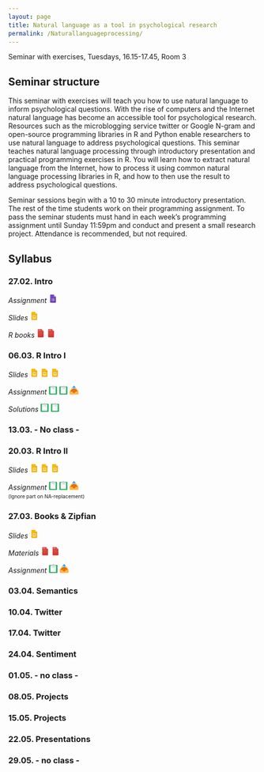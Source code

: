 ```yaml
---
layout: page
title: Natural language as a tool in psychological research
permalink: /Naturallanguageprocessing/
---
```


Seminar with exercises, Tuesdays, 16.15-17.45, Room 3

## Seminar structure

This seminar with exercises will teach you how to use natural language to inform psychological questions. With the rise of computers and the Internet natural language has become an accessible tool for psychological research. Resources such as the microblogging service twitter or Google N-gram and open-source programming libraries in R and Python enable researchers to use natural language to address psychological questions. This seminar teaches natural language processing through introductory presentation and practical programming exercises in R. You will learn how to extract natural language from the Internet, how to process it using common natural language processing libraries in R, and how to then use the result to address psychological questions.

Seminar sessions begin with a 10 to 30 minute introductory presentation. The rest of the time students work on their programming assignment. To pass the seminar students must hand in each week’s programming assignment until Sunday 11:59pm and conduct and present a small research project. Attendance is recommended, but not required.

## Syllabus

### 27.02. Intro

<i>Assignment</i>
<a href="/q0_naturallanguage/" ><img src="/images/GoogleForms.png" alt="GoogleIcon" height="18"/></a>

<i>Slides</i>
<a href="{{site.url}}/_Naturallanguage/Downloads/Session_1.pdf" ><img src="/images/GoogleSlides.png" alt="GoogleIcon" height="18" width = "17"/></a>

<i>R books</i>
<a href="{{site.url}}/_Naturallanguage/Literature/R-intro.pdf" ><img src="/images/PdfIcon.png" alt="PDFIcon" height="18" width = "17"/></a>
<a href="{{site.url}}/_Naturallanguage/Literature/YaRrr_Book.pdf" ><img src="/images/PdfIcon.png" alt="PDFIcon" height="18" width = "17"/></a>

### 06.03. R Intro I

<i>Slides</i>
<a href="https://therbootcamp.github.io/_sessions/D1S1_WhatIsR/What_is_R.html" ><img src="/images/GoogleSlides.png" alt="GoogleIcon" height="18" width = "17"/></a>
<a href="https://therbootcamp.github.io/_sessions/D1S2_Objects/Objects.html" ><img src="/images/GoogleSlides.png" alt="GoogleIcon" height="18" width = "17"/></a>
<a href="https://therbootcamp.github.io/_sessions/D1S3_DataIO/Data_IO.html"><img src="/images/GoogleSlides.png" alt="GoogleIcon" height="18" width = "17"/></a>

<i>Assignment</i>
<a href="https://therbootcamp.github.io/_sessions/D1S2_Objects/Objects_practical.html" ><img src="/images/AssignmentIcon_2.png" alt="GoogleIcon" height="18" width = "17"/></a>
<a href="https://therbootcamp.github.io/_sessions/D1S3_DataIO/Data_IO_practical.html" ><img src="/images/AssignmentIcon_2.png" alt="GoogleIcon" height="18" width = "17"/></a>
<a href="/u1_naturallanguage/" ><img src="/images/UploadIcon.png" alt="UploadIcon" height="18"/></a>

<i>Solutions</i>
<a href="https://therbootcamp.github.io/_sessions/D1S2_Objects/Objects_practical_answers.html" ><img src="/images/AssignmentIcon_2.png" alt="GoogleIcon" height="18" width = "17"/></a>
<a href="https://therbootcamp.github.io/_sessions/D1S3_DataIO/Data_IO_practical_answers.html" ><img src="/images/AssignmentIcon_2.png" alt="GoogleIcon" height="18" width = "17"/></a>

### 13.03. - No class -

### 20.03. R Intro II

<i>Slides</i>
<a href="https://therbootcamp.github.io/_sessions/D2S0_Recap/Recap_I.html" ><img src="/images/GoogleSlides.png" alt="GoogleIcon" height="18" width = "17"/></a>
<a href="https://therbootcamp.github.io/_sessions/D3S1_Tidying/Tidying.html" ><img src="/images/GoogleSlides.png" alt="GoogleIcon" height="18" width = "17"/></a>
<a href="https://therbootcamp.github.io/_sessions/D3S2_PlottingI/PlottingI.html" ><img src="/images/GoogleSlides.png" alt="GoogleIcon" height="18" width = "17"/></a>

<i>Assignment</i>
<a href="https://therbootcamp.github.io/_sessions/D3S1_Tidying/Tidying_practical.html" ><img src="/images/AssignmentIcon_2.png" alt="GoogleIcon" height="18" width = "17"/></a>
<a href="https://therbootcamp.github.io/_sessions/D3S2_PlottingI/PlottingI_practical.html" ><img src="/images/AssignmentIcon_2.png" alt="GoogleIcon" height="18" width = "17"/></a>
<a href="/u1_naturallanguage/" ><img src="/images/UploadIcon.png" alt="UploadIcon" height="18"/></a><br>
<font size="1">(Ignore part on NA-replacement) </font>

### 27.03. Books & Zipfian


<i>Slides</i>
<a href="{{site.url}}/_Naturallanguage/Downloads/Session_4_2018.pdf" ><img src="/images/GoogleSlides.png" alt="GoogleIcon" height="18" width = "17"/></a>

<i>Materials</i>
<a href="{{site.url}}/_Naturallanguage/Literature/ZipfLaw2.pdf" ><img src="/images/PdfIcon.png" alt="PDFIcon" height="18" width = "17"/></a>
<a href="{{site.url}}/_Naturallanguage/Literature/regExprTalk.pdf" ><img src="/images/PdfIcon.png" alt="PDFIcon" height="18" width = "17"/></a>

<i>Assignment</i>
<a href="{{site.url}}/_Naturallanguage/Assignments_2018/NLP_-_Assignment_1.pdf" ><img src="/images/AssignmentIcon_2.png" alt="AssignmentIcon" height="18"/></a>
<a href="/u3_naturallanguage/" ><img src="/images/UploadIcon.png" alt="UploadIcon" height="18"/></a><br>


### 03.04. Semantics

### 10.04. Twitter

### 17.04. Twitter

### 24.04. Sentiment

### 01.05. - no class -

### 08.05. Projects

### 15.05. Projects

### 22.05. Presentations

### 29.05. - no class -

<!---- https://finance.yahoo.com/quote/GOOG/history?ltr=1 ---->